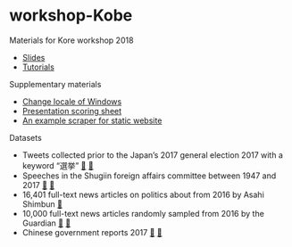 # workshop-Kobe
Materials for Kore workshop 2018

- [Slides](https://rawgit.com/koheiw/workshop-Kobe/master/slides.html)
- [Tutorials](https://tutorials.quanteda.io/)

Supplementary materials

- [Change locale of Windows](https://koheiw.net/?p=490)
- [Presentation scoring sheet](https://docs.google.com/document/d/14Q5z5gSLVQmJvQKMolokjc40YlorTtQEE-WxuwyyLRw/edit?usp=sharing)
- [An example scraper for static website](./scraper.R)


Datasets
- Tweets collected prior to the Japan’s 2017 general election 2017 with a keyword “選挙” [:page_facing_up:](https://docs.quanteda.io/articles/pkgdown/examples/japanese_twitter_ja.html) [:file_folder:](https://www.dropbox.com/s/co12wpj08pzqz71/data_corpus_election2017tweets.rds)
- Speeches in the Shugiin foreign affairs committee between 1947 and 2017 [:page_facing_up:](https://docs.quanteda.io/articles/pkgdown/examples/japanese_speech_ja.html) [:file_folder:](https://www.dropbox.com/s/e1tb76d57oqc79g/data_corpus_foreignaffairscommittee.rds)
- 16,401 full-text news articles on politics about from 2016 by Asahi Shimbun [:file_folder:](https://www.dropbox.com/s/6nxn0km3u3xvsub/data_corpus_asahi2016.rds)
- 10,000 full-text news articles randomly sampled from 2016 by the Guardian [:page_facing_up:](https://github.com/koheiw/LSS) [:file_folder:](https://www.dropbox.com/s/kfhdoifes7z7t6j/data_corpus_guardian2016-10k.rds)
- Chinese government reports 2017 [:page_facing_up:](https://docs.quanteda.io/articles/pkgdown/examples/chinese.html) [:file_folder:](https://www.dropbox.com/s/37ojd5knz1qeyul/data_corpus_chinesegovreport.rds)

